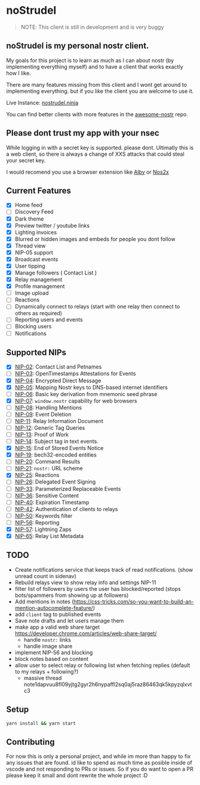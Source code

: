 # noStrudel

> NOTE: This client is still in development and is very buggy

## noStrudel is my personal nostr client.

My goals for this project is to learn as much as I can about nostr (by implementing everything myself) and to have a client that works exactly how I like.

There are many features missing from this client and I wont get around to implementing everything. but if you like the client you are welcome to use it.

Live Instance: [nostrudel.ninja](https://nostrudel.ninja)

You can find better clients with more features in the [awesome-nostr](https://github.com/aljazceru/awesome-nostr) repo.

## Please dont trust my app with your nsec

While logging in with a secret key is supported. please dont. Ultimatly this is a web client, so there is always a change of XXS attacks that could steal your secret key.

I would recomend you use a browser extension like [Alby](https://getalby.com/) or [Nos2x](https://github.com/fiatjaf/nos2x)

## Current Features

- [x] Home feed
- [ ] Discovery Feed
- [x] Dark theme
- [x] Preview twitter / youtube links
- [x] Lighting invoices
- [x] Blurred or hidden images and embeds for people you dont follow
- [x] Thread view
- [x] NIP-05 support
- [x] Broadcast events
- [x] User tipping
- [x] Manage followers ( Contact List )
- [x] Relay management
- [x] Profile management
- [ ] Image upload
- [ ] Reactions
- [ ] Dynamically connect to relays (start with one relay then connect to others as required)
- [ ] Reporting users and events
- [ ] Blocking users
- [ ] Notifications

## Supported NIPs

- [x] [NIP-02](https://github.com/nostr-protocol/nips/blob/master/02.md): Contact List and Petnames
- [ ] [NIP-03](https://github.com/nostr-protocol/nips/blob/master/03.md): OpenTimestamps Attestations for Events
- [x] [NIP-04](https://github.com/nostr-protocol/nips/blob/master/04.md): Encrypted Direct Message
- [x] [NIP-05](https://github.com/nostr-protocol/nips/blob/master/05.md): Mapping Nostr keys to DNS-based internet identifiers
- [ ] [NIP-06](https://github.com/nostr-protocol/nips/blob/master/06.md): Basic key derivation from mnemonic seed phrase
- [x] [NIP-07](https://github.com/nostr-protocol/nips/blob/master/07.md): `window.nostr` capability for web browsers
- [ ] [NIP-08](https://github.com/nostr-protocol/nips/blob/master/08.md): Handling Mentions
- [ ] [NIP-09](https://github.com/nostr-protocol/nips/blob/master/09.md): Event Deletion
- [ ] [NIP-11](https://github.com/nostr-protocol/nips/blob/master/11.md): Relay Information Document
- [ ] [NIP-12](https://github.com/nostr-protocol/nips/blob/master/12.md): Generic Tag Queries
- [ ] [NIP-13](https://github.com/nostr-protocol/nips/blob/master/13.md): Proof of Work
- [ ] [NIP-14](https://github.com/nostr-protocol/nips/blob/master/14.md): Subject tag in text events.
- [x] [NIP-15](https://github.com/nostr-protocol/nips/blob/master/15.md): End of Stored Events Notice
- [x] [NIP-19](https://github.com/nostr-protocol/nips/blob/master/19.md): bech32-encoded entities
- [ ] [NIP-20](https://github.com/nostr-protocol/nips/blob/master/20.md): Command Results
- [ ] [NIP-21](https://github.com/nostr-protocol/nips/blob/master/21.md): `nostr:` URL scheme
- [x] [NIP-25](https://github.com/nostr-protocol/nips/blob/master/25.md): Reactions
- [ ] [NIP-26](https://github.com/nostr-protocol/nips/blob/master/26.md): Delegated Event Signing
- [ ] [NIP-33](https://github.com/nostr-protocol/nips/blob/master/33.md): Parameterized Replaceable Events
- [ ] [NIP-36](https://github.com/nostr-protocol/nips/blob/master/36.md): Sensitive Content
- [ ] [NIP-40](https://github.com/nostr-protocol/nips/blob/master/40.md): Expiration Timestamp
- [ ] [NIP-42](https://github.com/nostr-protocol/nips/blob/master/42.md): Authentication of clients to relays
- [ ] [NIP-50](https://github.com/nostr-protocol/nips/blob/master/50.md): Keywords filter
- [ ] [NIP-56](https://github.com/nostr-protocol/nips/blob/master/56.md): Reporting
- [x] [NIP-57](https://github.com/nostr-protocol/nips/blob/master/57.md): Lightning Zaps
- [x] [NIP-65](https://github.com/nostr-protocol/nips/blob/master/65.md): Relay List Metadata

## TODO

- Create notifications service that keeps track of read notifications. (show unread count in sidenav)
- Rebuild relays view to show relay info and settings NIP-11
- filter list of followers by users the user has blocked/reported (stops bots/spammers from showing up at followers)
- Add mentions in notes (https://css-tricks.com/so-you-want-to-build-an-mention-autocomplete-feature/)
- add `client` tag to published events
- Save note drafts and let users manage them
- make app a valid web share target https://developer.chrome.com/articles/web-share-target/
  - handle `nostr:` links
  - handle image share
- implement NIP-56 and blocking
- block notes based on content
- allow user to select relay or following list when fetching replies (default to my relays + following?)
  - massive thread note1dapvuu8fl09yjtg2gyr2h6nypaffl2sq0aj5raz86463qk5kpyzqlxvtc3

## Setup

```bash
yarn install && yarn start
```

## Contributing

For now this is only a personal project, and while im more than happy to fix any issues that are found. id like to spend as much time as posible inside of vscode and not responding to PRs or issues. So if you do want to open a PR please keep it small and dont rewrite the whole project :D
